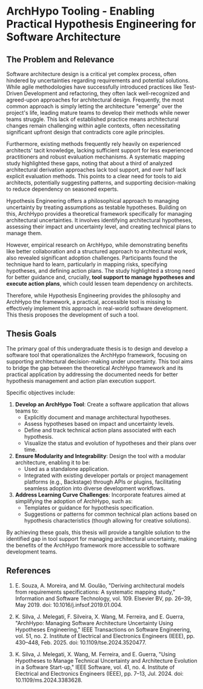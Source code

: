 # ArchHypo Tooling - Enabling Practical Hypothesis Engineering for Software Architecture

## The Problem and Relevance

Software architecture design is a critical yet complex process, often hindered by uncertainties regarding requirements and potential solutions. While agile methodologies have successfully introduced practices like Test-Driven Development and refactoring, they often lack well-recognized and agreed-upon approaches for architectural design. Frequently, the most common approach is simply letting the architecture "emerge" over the project's life, leading mature teams to develop their methods while newer teams struggle. This lack of established practice means architectural changes remain challenging within agile contexts, often necessitating significant upfront design that contradicts core agile principles.

Furthermore, existing methods frequently rely heavily on experienced architects' tacit knowledge, lacking sufficient support for less experienced practitioners and robust evaluation mechanisms. A systematic mapping study highlighted these gaps, noting that about a third of analyzed architectural derivation approaches lack tool support, and over half lack explicit evaluation methods. This points to a clear need for tools to aid architects, potentially suggesting patterns, and supporting decision-making to reduce dependency on seasoned experts.

Hypothesis Engineering offers a philosophical approach to managing uncertainty by treating assumptions as testable hypotheses. Building on this, ArchHypo provides a theoretical framework specifically for managing architectural uncertainties. It involves identifying architectural hypotheses, assessing their impact and uncertainty level, and creating technical plans to manage them.

However, empirical research on ArchHypo, while demonstrating benefits like better collaboration and a structured approach to architectural work, also revealed significant adoption challenges. Participants found the technique hard to learn, particularly in mapping risks, specifying hypotheses, and defining action plans. The study highlighted a strong need for better guidance and, crucially, **tool support to manage hypotheses and execute action plans**, which could lessen team dependency on architects.

Therefore, while Hypothesis Engineering provides the philosophy and ArchHypo the framework, a practical, accessible tool is missing to effectively implement this approach in real-world software development. This thesis proposes the development of such a tool.

## Thesis Goals

The primary goal of this undergraduate thesis is to design and develop a software tool that operationalizes the ArchHypo framework, focusing on supporting architectural decision-making under uncertainty. This tool aims to bridge the gap between the theoretical ArchHypo framework and its practical application by addressing the documented needs for better hypothesis management and action plan execution support.

Specific objectives include:

1. **Develop an ArchHypo Tool**: Create a software application that allows teams to:
    - Explicitly document and manage architectural hypotheses.
    - Assess hypotheses based on impact and uncertainty levels.
    - Define and track technical action plans associated with each hypothesis.
    - Visualize the status and evolution of hypotheses and their plans over time.
2. **Ensure Modularity and Integrability**: Design the tool with a modular architecture, enabling it to be:
    - Used as a standalone application.
    - Integrated with existing developer portals or project management platforms (e.g., Backstage)  through APIs or plugins, facilitating seamless adoption into diverse development workflows.
3. **Address Learning Curve Challenges**: Incorporate features aimed at simplifying the adoption of ArchHypo, such as:
    - Templates or guidance for hypothesis specification.
    - Suggestions or patterns for common technical plan actions based on hypothesis characteristics (though allowing for creative solutions).

By achieving these goals, this thesis will provide a tangible solution to the identified gap in tool support for managing architectural uncertainty, making the benefits of the ArchHypo framework more accessible to software development teams.

## References

1. E. Souza, A. Moreira, and M. Goulão, "Deriving architectural models from requirements specifications: A systematic mapping study," Information and Software Technology, vol. 109. Elsevier BV, pp. 26–39, May 2019. doi: 10.1016/j.infsof.2019.01.004.

2. K. Silva, J. Melegati, F. Silveira, X. Wang, M. Ferreira, and E. Guerra, "ArchHypo: Managing Software Architecture Uncertainty Using Hypotheses Engineering," IEEE Transactions on Software Engineering, vol. 51, no. 2. Institute of Electrical and Electronics Engineers (IEEE), pp. 430–448, Feb. 2025. doi: 10.1109/tse.2024.3520477.

3. K. Silva, J. Melegati, X. Wang, M. Ferreira, and E. Guerra, "Using Hypotheses to Manage Technical Uncertainty and Architecture Evolution in a Software Start-up," IEEE Software, vol. 41, no. 4. Institute of Electrical and Electronics Engineers (IEEE), pp. 7–13, Jul. 2024. doi: 10.1109/ms.2024.3383628.
